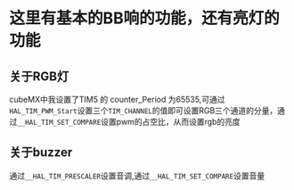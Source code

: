 # 这里有基本的BB响的功能，还有亮灯的功能
## 关于RGB灯
cubeMX中我设置了TIM5 的 counter_Period 为65535,可通过 `HAL_TIM_PWM_Start`设置三个`TIM_CHANNEL`的值即可设置RGB三个通道的分量，通过`__HAL_TIM_SET_COMPARE`设置pwm的占空比，从而设置rgb的亮度


## 关于buzzer
通过`__HAL_TIM_PRESCALER`设置音调,通过`__HAL_TIM_SET_COMPARE`设置音量